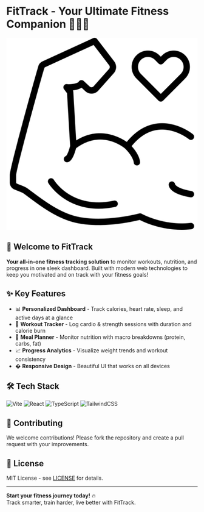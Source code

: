 # FitTrack - Your Ultimate Fitness Companion 🏋️‍♂️💪

![FitTrack Screenshot](./muscle.png)

## 🌟 Welcome to FitTrack
**Your all-in-one fitness tracking solution** to monitor workouts, nutrition, and progress in one sleek dashboard. Built with modern web technologies to keep you motivated and on track with your fitness goals!

## ✨ Key Features
- 📊 **Personalized Dashboard** - Track calories, heart rate, sleep, and active days at a glance
- 🏃 **Workout Tracker** - Log cardio & strength sessions with duration and calorie burn
- 🥗 **Meal Planner** - Monitor nutrition with macro breakdowns (protein, carbs, fat)
- 📈 **Progress Analytics** - Visualize weight trends and workout consistency
- � **Responsive Design** - Beautiful UI that works on all devices

## 🛠️ Tech Stack
![Vite](https://img.shields.io/badge/Vite-B73BFE?style=for-the-badge&logo=vite&logoColor=FFD62E)
![React](https://img.shields.io/badge/React-20232A?style=for-the-badge&logo=react&logoColor=61DAFB)
![TypeScript](https://img.shields.io/badge/TypeScript-007ACC?style=for-the-badge&logo=typescript&logoColor=white)
![TailwindCSS](https://img.shields.io/badge/Tailwind_CSS-38B2AC?style=for-the-badge&logo=tailwind-css&logoColor=white)

## 🤝 Contributing
We welcome contributions! Please fork the repository and create a pull request with your improvements.

## 📄 License
MIT License - see [LICENSE](LICENSE) for details.

---

**Start your fitness journey today!** 🔥  
Track smarter, train harder, live better with FitTrack.
